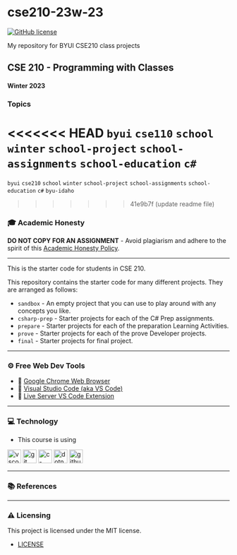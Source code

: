 # cse210-23w-23

[![GitHub license](https://img.shields.io/github/license/vwolfley/cse210-23w-23?style=flat-square)](https://github.com/vwolfley/cse210-23w-23/blob/main/LICENSE)

My repository for BYUI CSE210 class projects

## CSE 210 - Programming with Classes
#### Winter 2023

### Topics
<<<<<<< HEAD
`byui` `cse110` `school` `winter` `school-project` `school-assignments` `school-education` `c#`
=======
`byui` `cse210` `school` `winter` `school-project` `school-assignments` `school-education` `c#` `byu-idaho`
>>>>>>> 41e9b7f (update readme file)

### 🎓 Academic Honesty

**DO NOT COPY FOR AN ASSIGNMENT** - Avoid plagiarism and adhere to the spirit of this [Academic Honesty Policy](https://www.freecodecamp.org/news/academic-honesty-policy/).

---

This is the starter code for students in CSE 210.

This repository contains the starter code for many different projects. They are arranged as follows:

* `sandbox` - An empty project that you can use to play around with any concepts you like.
* `csharp-prep` - Starter projects for each of the C# Prep assignments.
* `prepare` - Starter projects for each of the preparation Learning Activities.
* `prove` - Starter projects for each of the prove Developer projects.
* `final` - Starter projects for final project.

---

### ⚙ Free Web Dev Tools

- 🔗 [Google Chrome Web Browser](https://google.com/chrome/)
- 🔗 [Visual Studio Code (aka VS Code)](https://code.visualstudio.com/)
- 🔗 [Live Server VS Code Extension](https://marketplace.visualstudio.com/items?itemName=ritwickdey.LiveServer)

---

### 💻 Technology
- This course is using 

<a href="https://code.visualstudio.com/" title="vscode"><img src="https://github.com/get-icon/geticon/raw/master/icons/visual-studio-code.svg" alt="vscode" width="31px" height="31px"></a>
<a href="https://git-scm.com/" title="git"><img src="https://github.com/get-icon/geticon/raw/master/icons/git-icon.svg" alt="git" width="31px" height="31px"></a>
<a href="https://learn.microsoft.com/en-us/dotnet/csharp/" title="c-sharp"><img src="https://github.com/get-icon/geticon/raw/master/icons/c-sharp.svg" alt="c-sharp" width="31px" height="31px"></a>
<a href="https://learn.microsoft.com/en-us/dotnet/core/whats-new/dotnet-7?WT.mc_id=dotnet-35129-website" title="dotnet"><img src="https://github.com/get-icon/geticon/raw/master/icons/dotnet.svg" alt="dotnet" width="31px" height="31px"></a>
<a href="https://github.com/" title="github"><img src="https://github.com/get-icon/geticon/raw/master/icons/github-icon.svg" alt="github" width="31px" height="31px"></a>

---

### 📚 References

---

### :warning: Licensing

This project is licensed under the MIT license.

-   [LICENSE](LICENSE)



